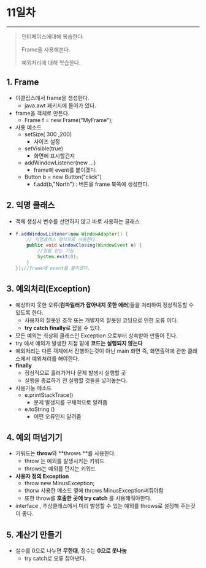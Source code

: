 # 11일차

---

> 인터페이스에대해 복습한다. 
>
> Frame을 사용해본다. 
>
> 예외처리에 대해 학습한다. 

## 1. Frame

   + 이클립스에서 frame을 생성한다. 
     + java.awt 패키지에 들어가 있다. 
   + frame을 객체로 만든다. 
     + Frame f = new Frame("MyFrame");
   + 사용 메소드
     + setSize( 300 ,200) 
       + 사이즈 설정
     + setVisible(true)
       + 화면에 표시할건지 
     + addWindowListener(new ...)
       + frame에 event를 붙이겠다. 
     + Button b = new Button("click")
       + f.add(b,"North") : 버튼을 frame 북쪽에 생성한다. 

## 2. 익명 클래스

   + 객체 생성시 변수를 선언하지 않고 바로 사용하는 클래스

   + ```java
     f.addWindowListener(new WindowAdapter() {
         // 익명클래스 형식으로 사용한다. 
         public void windowClosing(WindowEvent e) {
             //창을 닫는 기능
             System.exit(0);
         }
     });//frame에 event를 붙이겠다. 
     
     ```

## 3. **예외처리**(Exception)

   + 예상하지 못한 오류(**컴파일러가 잡아내지 못한 에러**)들을 처리하여 정상작동할 수 있도록 한다. 
     + 사용자의 잘못된 조작 또는 개발자의 잘못된 코딩으로 인한 오류 이다.
     + **try catch finally**로 잡을 수 있다. 
   + 모든 예외는 최상위 클래스인 Exception 으로부터 상속받아 만들어 진다.  
   + try 에서 예외가 발생한 지점 밑에 **코드는 실행되지 않는다** 
   + 예외처리는 다른 객체에서 진행하는것이 아닌 main 화면 즉, 화면출력에 관한 클래스에서 예외처리를 해야한다. 
   + **finally**
     + 정상적으로 흘러가거나 문제 발생시 실행할 곳
     + 실행을 종료하기 전 실행할 것들을 넣어놓는다.  
   + 사용가능 메소드
     + e.printStackTrace() 
       + 문제 발생지를 구체적으로 알려줌 
     + e.toString ()
       + 어떤 오류인지 알려줌 

## 4. 예외 떠넘기기

   + 키워드는 **throw**와 **throws **를 사용한다. 
     + throw 는 예외를 발생시키는 키워드
     + throws는 예외를 던지는 키워드
   + **사용자 정의 Exception**
     + throw new MinusException;
     + thorw 사용한 메소드 옆에 throws MinusException써줘야함
     + 또한 throw를 **호출한 곳에 try catch** 를 사용해줘야한다. 
   + interface , 추상클래스에서 미리 발생할 수 있는 예외를 throws로 설정해 주는것이 좋다. 

## 5. 계산기 만들기 

   + 실수를 0으로 나누면 **무한대**, 정수는 **0으로 못나눔** 
     + try catch로 오류 잡아낸다. 
